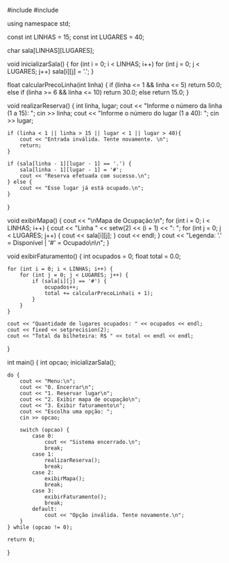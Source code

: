 #include <iostream>
#include <iomanip>

using namespace std;

const int LINHAS = 15;
const int LUGARES = 40;

char sala[LINHAS][LUGARES];

void inicializarSala() {
    for (int i = 0; i < LINHAS; i++)
        for (int j = 0; j < LUGARES; j++)
            sala[i][j] = '.';
}

float calcularPrecoLinha(int linha) {
    if (linha <= 1 && linha <= 5)
        return 50.0;
    else if (linha >= 6 && linha <= 10)
        return 30.0;
    else
        return 15.0;
}

void realizarReserva() {
    int linha, lugar;
    cout << "Informe o número da linha (1 a 15): ";
    cin >> linha;
    cout << "Informe o número do lugar (1 a 40): ";
    cin >> lugar;
    
    if (linha < 1 || linha > 15 || lugar < 1 || lugar > 40){
        cout << "Entrada inválida. Tente novamente. \n";
        return;
    }
    
    if (sala[linha - 1][lugar - 1] == '.') {
        sala[linha - 1][lugar - 1] = '#';
        cout << "Reserva efetuada com sucesso.\n";
    } else {
        cout << "Esse lugar já está ocupado.\n";
    }
}

void exibirMapa() {
    cout << "\nMapa de Ocupação:\n";
    for (int i = 0; i < LINHAS; i++) {
        cout << "Linha " << setw(2) << (i + 1) << ": ";
        for (int j = 0; j < LUGARES; j++) {
            cout << sala[i][j];
        }
        cout << endl;
    }
    cout << "Legenda: '.' = Disponível | '#' = Ocupado\n\n";
}

void exibirFaturamento() {
    int ocupados = 0;
    float total = 0.0;
    
    for (int i = 0; i < LINHAS; i++) {
        for (int j = 0; j < LUGARES; j++) {
            if (sala[i][j] == '#') {
                ocupados++;
                total += calcularPrecoLinha(i + 1);
            }
        }
    }
    
    cout << "Quantidade de lugares ocupados: " << ocupados << endl;
    cout << fixed << setprecision(2);
    cout << "Total da bilheteira: R$ " << total << endl << endl;
}

int main() {
    int opcao;
    inicializarSala();
    
    do {
        cout << "Menu:\n";
        cout << "0. Encerrar\n";
        cout << "1. Reservar lugar\n";
        cout << "2. Exibir mapa de ocupação\n";
        cout << "3. Exibir faturamento\n";
        cout << "Escolha uma opção: ";
        cin >> opcao;
        
        switch (opcao) {
            case 0:
                cout << "Sistema encerrado.\n";
                break;
            case 1:
                realizarReserva();
                break;
            case 2:
                exibirMapa();
                break;
            case 3:
                exibirFaturamento();
                break;
            default:
                cout << "Opção inválida. Tente novamente.\n";
        }
    } while (opcao != 0);
    
    return 0;
}
